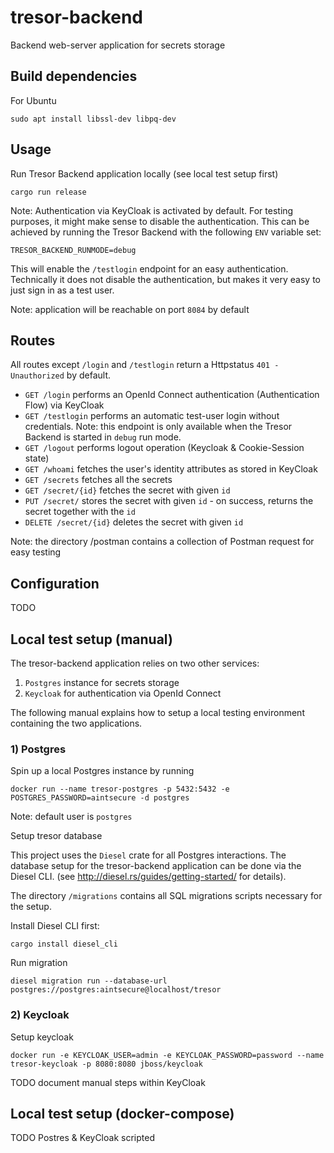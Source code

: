 # tresor-backend

Backend web-server application for secrets storage

## Build dependencies

For Ubuntu
```
sudo apt install libssl-dev libpq-dev
```

## Usage

Run Tresor Backend application locally (see local test setup first)
```
cargo run release
``` 
Note: Authentication via KeyCloak is activated by default. For testing purposes, it might make sense to disable
the authentication. This can be achieved by running the Tresor Backend with the following `ENV` variable set:
```
TRESOR_BACKEND_RUNMODE=debug
```
This will enable the `/testlogin` endpoint for an easy authentication. Technically it does not disable
the authentication, but makes it very easy to just sign in as a test user.

Note: application will be reachable on port `8084` by default

## Routes

All routes except `/login` and `/testlogin` return a Httpstatus `401 - Unauthorized` by default. 

* `GET /login` performs an OpenId Connect authentication (Authentication Flow) via KeyCloak
* `GET /testlogin` performs an automatic test-user login without credentials. 
  Note: this endpoint is only available when the Tresor Backend is started in `debug` run mode.  
* `GET /logout` performs logout operation (Keycloak & Cookie-Session state)
* `GET /whoami` fetches the user's identity attributes as stored in KeyCloak 
* `GET /secrets` fetches all the secrets 
* `GET /secret/{id}` fetches the secret with given `id` 
* `PUT /secret/` stores the secret with given `id` - on success, returns the secret together with the `id` 
* `DELETE /secret/{id}` deletes the secret with given `id` 


Note: the directory /postman contains a collection of Postman request for easy testing
## Configuration

TODO

## Local test setup (manual)

The tresor-backend application relies on two other services:
1) `Postgres` instance for secrets storage
2) `Keycloak` for authentication via OpenId Connect 

The following manual explains how to setup a local testing environment containing the two applications.


### 1) Postgres
Spin up a local Postgres instance by running
```
docker run --name tresor-postgres -p 5432:5432 -e POSTGRES_PASSWORD=aintsecure -d postgres
```
Note: default user is `postgres`

Setup tresor database


This project uses the `Diesel` crate for all Postgres interactions. 
The database setup for the tresor-backend application can be done via the Diesel CLI.
(see http://diesel.rs/guides/getting-started/ for details).

The directory `/migrations` contains all SQL migrations scripts necessary for the setup.

Install Diesel CLI first:
```
cargo install diesel_cli

```
Run migration
```
diesel migration run --database-url postgres://postgres:aintsecure@localhost/tresor
```
### 2) Keycloak

Setup keycloak
```
docker run -e KEYCLOAK_USER=admin -e KEYCLOAK_PASSWORD=password --name tresor-keycloak -p 8080:8080 jboss/keycloak
```
TODO document manual steps within KeyCloak

## Local test setup (docker-compose)

TODO Postres & KeyCloak scripted

